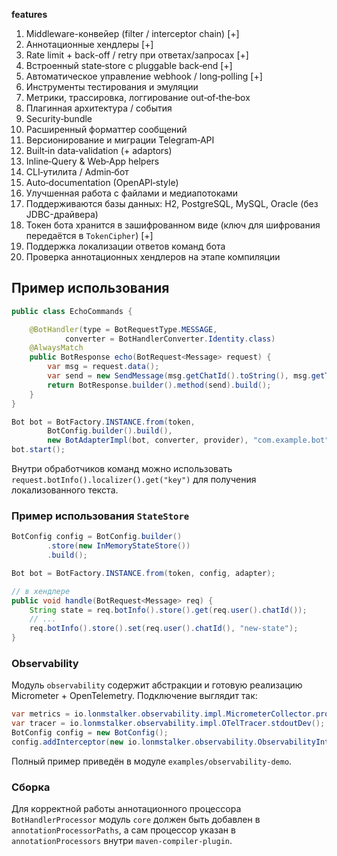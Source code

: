 **features**
1. Middleware-конвейер (filter / interceptor chain) [+]
2. Аннотационные хендлеры [+]
3. Rate limit + back-off / retry при ответах/запросах [+]
4. Встроенный state‑store с pluggable back‑end [+]
5. Автоматическое управление webhook / long‑polling [+]
6. Инструменты тестирования и эмуляции
7. Метрики, трассировка, логгирование out‑of‑the‑box
8. Плагинная архитектура / события
9. Security‑bundle
10. Расширенный форматтер сообщений
11. Версионирование и миграции Telegram‑API
12. Built‑in data‑validation (+ adaptors)
13. Inline‑Query & Web‑App helpers
14. CLI‑утилита / Admin‑бот
15. Auto‑documentation (OpenAPI‑style)
16. Улучшенная работа с файлами и медиапотоками
17. Поддерживаются базы данных: H2, PostgreSQL, MySQL, Oracle (без JDBC-драйвера)
18. Токен бота хранится в зашифрованном виде (ключ для шифрования передаётся в `TokenCipher`) [+]
19. Поддержка локализации ответов команд бота
20. Проверка аннотационных хендлеров на этапе компиляции

## Пример использования

```java
public class EchoCommands {

    @BotHandler(type = BotRequestType.MESSAGE,
            converter = BotHandlerConverter.Identity.class)
    @AlwaysMatch
    public BotResponse echo(BotRequest<Message> request) {
        var msg = request.data();
        var send = new SendMessage(msg.getChatId().toString(), msg.getText());
        return BotResponse.builder().method(send).build();
    }
}

Bot bot = BotFactory.INSTANCE.from(token,
        BotConfig.builder().build(),
        new BotAdapterImpl(bot, converter, provider), "com.example.bot");
bot.start();
```

Внутри обработчиков команд можно использовать `request.botInfo().localizer().get("key")` для получения локализованного текста.

### Пример использования `StateStore`
```java
BotConfig config = BotConfig.builder()
        .store(new InMemoryStateStore())
        .build();

Bot bot = BotFactory.INSTANCE.from(token, config, adapter);

// в хендлере
public void handle(BotRequest<Message> req) {
    String state = req.botInfo().store().get(req.user().chatId());
    // ...
    req.botInfo().store().set(req.user().chatId(), "new-state");
}
```

### Observability
Модуль `observability` содержит абстракции и готовую реализацию Micrometer + OpenTelemetry.
Подключение выглядит так:
```java
var metrics = io.lonmstalker.observability.impl.MicrometerCollector.prometheus(9180);
var tracer = io.lonmstalker.observability.impl.OTelTracer.stdoutDev();
BotConfig config = new BotConfig();
config.addInterceptor(new io.lonmstalker.observability.ObservabilityInterceptor(metrics, tracer));
```
Полный пример приведён в модуле `examples/observability-demo`.

### Сборка
Для корректной работы аннотационного процессора `BotHandlerProcessor` модуль `core` должен быть добавлен в `annotationProcessorPaths`, а сам процессор указан в `annotationProcessors` внутри `maven-compiler-plugin`.
